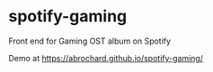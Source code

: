 # spotify-gaming
Front end for Gaming OST album on Spotify

Demo at https://abrochard.github.io/spotify-gaming/

